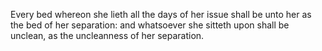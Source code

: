 Every bed whereon she lieth all the days of her issue shall be unto her as the bed of her separation: and whatsoever she sitteth upon shall be unclean, as the uncleanness of her separation.
